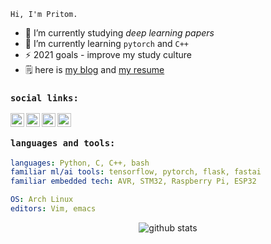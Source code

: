 [twitter]: https://www.twitter.com/rustyelectron
[medium]: https://medium.com/@rustyelectron
[linkedin]: https://www.linkedin.com/in/pritom-gogoi/
[gmail]: mailto:pritom.gogoi101@gmail.com

<!--
**rusty-electron/rusty-electron** is a ✨ _special_ ✨ repository because its `README.md` (this file) appears on your GitHub profile.

Here are some ideas to get you started:

- 🔭 I’m currently working on ...
- 🌱 I’m currently learning ...
- 👯 I’m looking to collaborate on ...
- 🤔 I’m looking for help with ...
- 💬 Ask me about ...
- 📫 How to reach me: ...
- 😄 Pronouns: ...
- ⚡ Fun fact: ...
-->

`Hi, I'm Pritom.`

- 🔭 I’m currently studying *deep learning papers*
- 🌱 I’m currently learning `pytorch` and `C++`
- ⚡ 2021 goals - improve my study culture
- 🗒️ here is [my blog](https://rustyelectron.live) and [my resume](https://rustyelectron.live/resume/index.html)

### `social links:`

[<img align="left" alt="twitter" width="22px" src="https://image.flaticon.com/icons/svg/733/733579.svg" />][twitter]
[<img align="left" alt="medium" width="22px" src="https://image.flaticon.com/icons/png/512/2111/2111502.png" />][medium]
[<img align="left" alt="linkedin" width="22px" src="https://image.flaticon.com/icons/png/512/174/174857.png" />][linkedin]
[<img align="left" alt="email" width="22px" src="https://image.flaticon.com/icons/svg/732/732200.svg" />][gmail]
<br>

### `languages and tools:`

```yaml
languages: Python, C, C++, bash
familiar ml/ai tools: tensorflow, pytorch, flask, fastai
familiar embedded tech: AVR, STM32, Raspberry Pi, ESP32

OS: Arch Linux
editors: Vim, emacs
```

<p align="center">
  <img alt="github stats" src="https://github-readme-stats.vercel.app/api?username=rusty-electron&show_icons=true&include_all_commits=true&hide_border=true&theme=dracula" />
</p>
